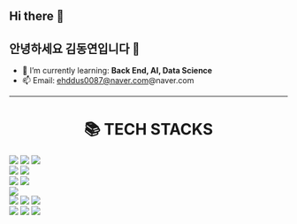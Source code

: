 ## Hi there 👋

<!--
**dongyeon1031/dongyeon1031** is a ✨ _special_ ✨ repository because its `README.md` (this file) appears on your GitHub profile.

Here are some ideas to get you started:

- 🔭 I’m currently working on ...
- 🌱 I’m currently learning ...
- 👯 I’m looking to collaborate on ...
- 🤔 I’m looking for help with ...
- 💬 Ask me about ...
- 📫 How to reach me: ...
- 😄 Pronouns: ...
- ⚡ Fun fact: ...
-->
## 안녕하세요 김동연입니다 👋

- 🌱 I’m currently learning: **Back End, AI, Data Science**
- 📫 Email: ehddus0087@naver.com@naver.com

---
<div align=center><h1>📚 TECH STACKS</h1></div>

<div align=left> 
  <img src="https://img.shields.io/badge/java-007396?style=for-the-badge&logo=java&logoColor=white"> 
  <img src="https://img.shields.io/badge/c++-00599C?style=for-the-badge&logo=c%2B%2B&logoColor=white">
  <img src="https://img.shields.io/badge/python-3776AB?style=for-the-badge&logo=python&logoColor=white"> 
  <br>
  
  <img src="https://img.shields.io/badge/mysql-4479A1?style=for-the-badge&logo=mysql&logoColor=white"> 
  <img src="https://img.shields.io/badge/Apache Kafka-%3333333.svg?style=for-the-badge&logo=Apache Kafka&logoColor=white">
  <br>
  
  <img src="https://img.shields.io/badge/spring-6DB33F?style=for-the-badge&logo=spring&logoColor=white"> 
  <img src="https://img.shields.io/badge/springboot-6DB33F?style=for-the-badge&logo=springboot&logoColor=white">
<!--   <img src="https://img.shields.io/badge/django-092E20?style=for-the-badge&logo=django&logoColor=white">
  <img src="https://img.shields.io/badge/flask-000000?style=for-the-badge&logo=flask&logoColor=white"> -->
  <br>

  <img src="https://img.shields.io/badge/Keras-D00000?style=for-the-badge&logo=Keras&logoColor=white">
  <br>

  <img src="https://img.shields.io/badge/linux-FCC624?style=for-the-badge&logo=linux&logoColor=black"> 
  <img src="https://img.shields.io/badge/amazonaws-232F3E?style=for-the-badge&logo=amazonaws&logoColor=white"> 
  <img src="https://img.shields.io/badge/apache tomcat-F8DC75?style=for-the-badge&logo=apachetomcat&logoColor=white">
  <br>
  
  <img src="https://img.shields.io/badge/github-181717?style=for-the-badge&logo=github&logoColor=white">
  <img src="https://img.shields.io/badge/git-F05032?style=for-the-badge&logo=git&logoColor=white">
  <img src="https://img.shields.io/badge/docker-%230db7ed.svg?style=for-the-badge&logo=docker&logoColor=white"> 
  <br>
  
</div>

<!--
### 📌 주요 프로젝트

- [🎁 Picktory](https://github.com/your-id/picktory) - 선물 추천 기반 웹서비스 (Next.js)
- [⚙️ Optimizer Lab](https://github.com/your-id/optimizer-lab) - 다양한 옵티마이저 실험 플랫폼 (PyTorch)
- [📦 Kafka Microservice Demo](https://github.com/your-id/kafka-microservice-demo) - 주문/재고/이메일 Kafka 연동 시스템

---

### 📝 블로그/노트

- [기술 노트 Notion](https://your-notion-link)
- [연구/개발 정리 블로그](https://your-blog-link)
-->

